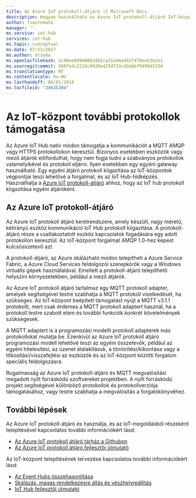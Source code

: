 ```yaml
---
title: Az Azure IoT protokoll-átjáró |} Microsoft Docs
description: Hogyan használható az Azure IoT protokoll-átjáró IoT-központ képességek és kiterjesztheti protokoll támogatása engedélyezése eszközökhöz a hub nem támogatott natív módon az IoT-központ által protokollok használatával kapcsolódni.
author: fsautomata
manager: ''
ms.service: iot-hub
services: iot-hub
ms.topic: conceptual
ms.date: 07/11/2017
ms.author: elioda
ms.openlocfilehash: 2c90ee899d0002d41ca21ed4a4927470ee53b2e1
ms.sourcegitcommit: 266fe4c2216c0420e415d733cd3abbf94994533d
ms.translationtype: MT
ms.contentlocale: hu-HU
ms.lasthandoff: 06/01/2018
ms.locfileid: "34635304"
---
```

# <a name="support-additional-protocols-for-iot-hub"></a>Az IoT-központ további protokollok támogatása
Az Azure IoT Hub natív módon támogatja a kommunikációt a MQTT AMQP vagy HTTPS protokollokon keresztül. Bizonyos esetekben eszközök vagy mező átjárók előfordulhat, hogy nem fogja tudni a szabványos protokollok valamelyikével és protokoll eljárni. Ilyen esetekben egy egyéni gateway használható. Egy egyéni átjáró protokoll kiigazítása az IoT-központok végpontjai teszi lehetővé a forgalmat, és az IoT Hub-hídképzés. Használhatja a [Azure IoT protokoll-átjáró](https://github.com/Azure/azure-iot-protocol-gateway/blob/master/README.md) ahhoz, hogy az IoT hub protokoll kiigazítása egyéni átjáróként.

## <a name="azure-iot-protocol-gateway"></a>Az Azure IoT protokoll-átjáró
Az Azure IoT protokoll átjáró keretrendszere, amely készült, nagy méretű, kétirányú eszköz kommunikáció IoT Hub protokoll kiigazítása. A protokoll-átjáró része a csatlakoztatott eszköz kapcsolatok fogadására egy adott protokollon keresztül. Az IoT-központ forgalmat AMQP 1.0-hez képest kulcsösszetevő azt. 

A protokoll-átjáró, az Azure skálázható módon telepítheti a Azure Service Fabric, a Azure Cloud Services feldolgozói szerepkörök vagy a Windows virtuális gépek használatával. Emellett a protokoll-átjáró telepíthető helyszíni környezetekben, például a mező átjárók.

Az Azure IoT protokoll átjáró tartalmaz egy MQTT protokoll adapter, amelyek segítségével testre szabhatja a MQTT protokoll viselkedését, ha szükséges. Az IoT-központ beépített támogatást nyújt a MQTT v3.1.1 protokollt, mert csak érdemes a MQTT protokoll adaptert használ, ha a protokoll testre szabott elem és további funkciók konkrét követelmények szükségesek.

A MQTT adaptert is a programozási modellt protokoll adapterek más protokollokat mutatja be. Ezenkívül az Azure IoT protokoll átjáró programozási modell lehetővé teszi az egyéni összetevők, például az egyéni hitelesítési, az üzenet átalakítások, a tömörítési/kibontása vagy a titkosítási/visszafejtési az eszközök és az IoT-központ közötti forgalom speciális feldolgozásra.

Rugalmasság az Azure IoT protokoll-átjáró és MQTT megvalósítási megadott nyílt forráskódú szoftvereket projektben. A nyílt forráskódú projekt segítségével különböző protokollok és protokollverziója támogatásához, vagy testre szabhatja a megvalósítás a forgatókönyvéhez. 

## <a name="next-steps"></a>További lépések
Az Azure IoT protokoll-átjáró és használja, és az IoT-megoldásból részeként telepítésével kapcsolatos további információkért lásd:

* [Az Azure IoT protokoll átjáró tárház a Githubon](https://github.com/Azure/azure-iot-protocol-gateway/blob/master/README.md)
* [Az Azure IoT protokoll átjáró fejlesztői útmutató](https://github.com/Azure/azure-iot-protocol-gateway/blob/master/docs/DeveloperGuide.md)

Az IoT-központ telepítésének tervezése kapcsolatos további információkért lásd:

* [Az Event Hubs összehasonlítása][lnk-compare]
* [Skálázás, magas rendelkezésre állás és vészhelyreállítás][lnk-scaling]
* [IoT Hub fejlesztői útmutató][lnk-devguide]

[lnk-compare]: iot-hub-compare-event-hubs.md
[lnk-scaling]: iot-hub-scaling.md
[lnk-devguide]: iot-hub-devguide.md
